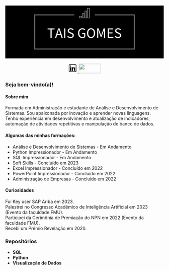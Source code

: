 ![Capa](https://github.com/TaisGomes0/TaisGomes0/blob/main/CapaPreta.png)
<p align=center> 
  <a href = "https://www.linkedin.com/in/taisgomes0/"><img src="LogoIn.png" width = 30px> </a>
  <a href = "mailto:taisoliveira8220@gmail.com"> <img src="https://img.shields.io/badge/-Gmail-%23333?style=for-the-badge&logo=gmail&logoColor=white" target="_blank" height = 30px width = 70px></a> 
</p>

### Seja bem-vindo(a)!
#### Sobre mim
Formada em Administração e estudante de Análise e Desenvolvimento de Sistemas. Sou apaixonada por inovação e aprender novas linguagens. <br>
Tenho experiência em desenvolvimento e atualização de indicadores, automação de atividades repetitivas e manipulação de banco de dados.  <br>

#### Algumas das minhas formações:

- Análise e Desenvolvimento de Sistemas - Em Andamento
- Python Impressionador - Em Andamento
- SQL Impressionador - Em Andamento
- Soft Skills - Concluído em 2023
- Excel Impressionador - Concluído em 2022
- PowerPoint Impressionador - Concluído em 2022
- Administração de Empresas - Concluído em 2022

#### Curiosidades
Fui Key user SAP Ariba em 2023. <br>
Palestrei no Congresso Acadêmico de Inteligência Artificial em 2023 (Evento da faculdade FMU). <br>
Participei da Cerimônia de Premiação do NPN em 2022 (Evento da faculdade FMU). <br>
Recebi um Prêmio Revelação em 2020. <br> 
 
### Repositórios
- <b>SQL</b>
- <b>Python</b>
- <b>Visualização de Dados</b>
  

